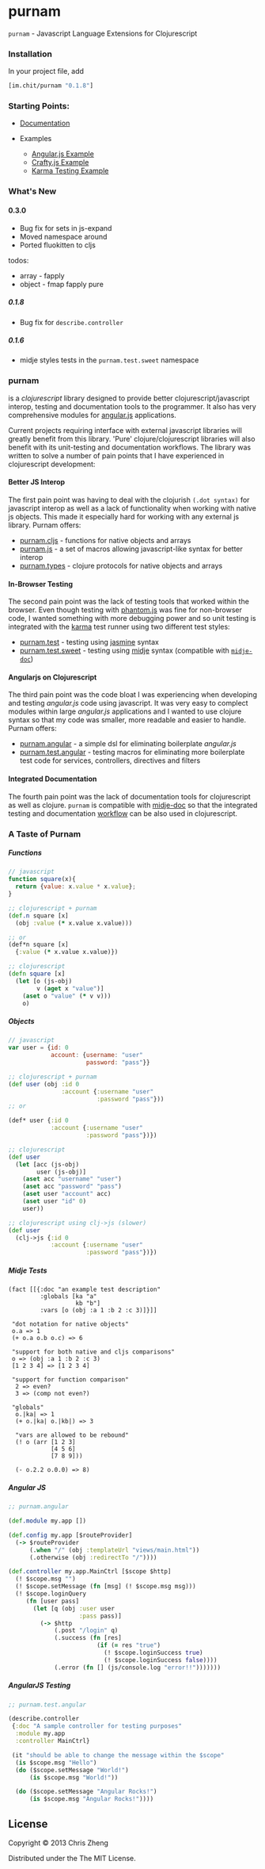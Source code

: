 # purnam

`purnam` - Javascript Language Extensions for Clojurescript

### Installation

In your project file, add

```clojure
[im.chit/purnam "0.1.8"]
```

### Starting Points:

- [Documentation](https://docs.caudate.me/purnam/)

- Examples
  - [Angular.js Example](https://github.com/zcaudate/purnam-angular-example)
  - [Crafty.js Example](https://github.com/zcaudate/purnam-crafty-game)
  - [Karma Testing Example](https://github.com/zcaudate/purnam-karma-testing)

### What's New

#### 0.3.0
- Bug fix for sets in js-expand
- Moved namespace around
- Ported fluokitten to cljs

todos:
- array - fapply
- object - fmap fapply pure

##### 0.1.8
- Bug fix for `describe.controller`

##### 0.1.6
- midje styles tests in the `purnam.test.sweet` namespace

### purnam
is a *clojurescript* library designed to provide better clojurescript/javascript interop, testing and documentation tools to the programmer. It also has very comprehensive modules for [angular.js](http://angularjs.org) applications. 

Current projects requiring interface with external javascript libraries will greatly benefit from this library. 'Pure' clojure/clojurescript libraries will also benefit with its unit-testing and documentation workflows. The library was written to solve a number of pain points that I have experienced in clojurescript development:

#### Better JS Interop

The first pain point was having to deal with the clojurish `(.dot syntax)` for javascript interop as well as a lack of functionality when working with native js objects. This made it especially hard for working with any external js library. Purnam offers:

- [purnam.cljs](http://docs.caudate.me/purnam/#purnam-cljs) - functions for native objects and arrays
- [purnam.js](http://docs.caudate.me/purnam/#purnam-js) - a set of macros allowing javascript-like syntax for better interop 
- [purnam.types](http://docs.caudate.me/purnam/#purnam-types) - clojure protocols for native objects and arrays


#### In-Browser Testing

The second pain point was the lack of testing tools that worked within the browser. Even though testing with [phantom.js](http://phantomjs.com) was fine for non-browser code, I wanted something with more debugging power and so unit testing is integrated with the [karma](http://karma-runner.github.io/) test runner using two different test styles:

- [purnam.test](http://docs.caudate.me/purnam/#purnam-test) - testing using [jasmine](http://pivotal.github.io/jasmine/) syntax
- [purnam.test.sweet](http://docs.caudate.me/purnam/#purnam-test-sweet) - testing using [midje](https://github.com/marick/Midje) syntax (compatible with [`midje-doc`](https://www.github.com/zcaudate/lein-midje-doc))

#### Angularjs on Clojurescript

The third pain point was the code bloat I was experiencing when developing and testing *angular.js* code using javascript. It was very easy to complect modules within large *angular.js* applications and I wanted to use clojure syntax so that my code was smaller, more readable and easier to handle. Purnam offers:

- [purnam.angular](http://docs.caudate.me/purnam/#purnam-angular) - a simple dsl for eliminating boilerplate *angular.js*
- [purnam.test.angular](http://docs.caudate.me/purnam/#purnam-test-angular) - testing macros for eliminating more boilerplate test code for services, controllers, directives and filters

#### Integrated Documentation

The fourth pain point was the lack of documentation tools for clojurescript as well as clojure. `purnam` is compatible with [midje-doc](https://www.github.com/zcaudate/lein-midje-doc) so that the integrated testing and documentation [workflow](http://z.caudate.me/combining-tests-and-documentation/) can be also used in clojurescript.

### A Taste of Purnam

##### Functions
```javascript
// javascript
function square(x){
  return {value: x.value * x.value};
}
```
```clojure
;; clojurescript + purnam
(def.n square [x]
  (obj :value (* x.value x.value)))

;; or
(def*n square [x]
  {:value (* x.value x.value)})

```
```clojure
;; clojurescript
(defn square [x]
  (let [o (js-obj)
        v (aget x "value")]
    (aset o "value" (* v v)))
    o)
```

##### Objects
```javascript
// javascript
var user = {id: 0 
            account: {username: "user"
                      password: "pass"}}
```
```clojure
;; clojurescript + purnam
(def user (obj :id 0 
               :account {:username "user"
                         :password "pass"}))
;; or

(def* user {:id 0 
            :account {:username "user"
                      :password "pass"})})
```
```clojure
;; clojurescript
(def user
  (let [acc (js-obj)
        user (js-obj)]
    (aset acc "username" "user")
    (aset acc "password" "pass")
    (aset user "account" acc)
    (aset user "id" 0)
    user)) 

;; clojurescript using clj->js (slower)
(def user 
  (clj->js {:id 0 
            :account {:username "user"
                      :password "pass"})})
```

##### Midje Tests
```
(fact [[{:doc "an example test description"
         :globals [ka "a"
                   kb "b"]
         :vars [o (obj :a 1 :b 2 :c 3)]}]]

 "dot notation for native objects"
 o.a => 1
 (+ o.a o.b o.c) => 6

 "support for both native and cljs comparisons"
 o => (obj :a 1 :b 2 :c 3)
 [1 2 3 4] => [1 2 3 4]
 
 "support for function comparison"
  2 => even?
  3 => (comp not even?)
  
 "globals"
  o.|ka| => 1
  (+ o.|ka| o.|kb|) => 3
  
  "vars are allowed to be rebound"
  (! o (arr [1 2 3]
            [4 5 6]
            [7 8 9]))
            
  (- o.2.2 o.0.0) => 8)
```

##### Angular JS

```clojure
;; purnam.angular

(def.module my.app [])

(def.config my.app [$routeProvider]
  (-> $routeProvider
      (.when "/" (obj :templateUrl "views/main.html"))
      (.otherwise (obj :redirectTo "/"))))

(def.controller my.app.MainCtrl [$scope $http]
  (! $scope.msg "")
  (! $scope.setMessage (fn [msg] (! $scope.msg msg)))
  (! $scope.loginQuery
     (fn [user pass]
       (let [q (obj :user user
                    :pass pass)]
         (-> $http
             (.post "/login" q)
             (.success (fn [res]
                         (if (= res "true")
                           (! $scope.loginSuccess true)
                           (! $scope.loginSuccess false))))
             (.error (fn [] (js/console.log "error!!")))))))
```

##### AngularJS Testing
```clojure
;; purnam.test.angular

(describe.controller
 {:doc "A sample controller for testing purposes"
  :module my.app
  :controller MainCtrl}

 (it "should be able to change the message within the $scope"
  (is $scope.msg "Hello") 
  (do ($scope.setMessage "World!")
      (is $scope.msg "World!"))

  (do ($scope.setMessage "Angular Rocks!")
      (is $scope.msg "Angular Rocks!"))))
```


## License

Copyright © 2013 Chris Zheng

Distributed under the The MIT License.